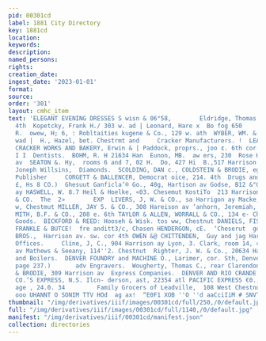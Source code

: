 ```yaml
---
pid: 00301cd
label: 1881 City Directory
key: 1881cd
location: 
keywords: 
description: 
named_persons: 
rights: 
creation_date: 
ingest_date: '2023-01-01'
format: 
source: 
order: '301'
layout: cmhc_item
text: 'ELEGANT EVENING DRESSES S wisn & 06°58,        Eldridge, Thomas 5., ros e.
  4th  Kopetcky, Frank H./ 303 w. ad | Leonard, Hare x  Bo fog 650        169 «, 61h,  Mortison,
  R.  owew, H; 6, : Robltaities kugene & Co., 129 w. ath  WYBER, WM. & CO., ! 133
  wad |  H., Hazel, bet. Chestrmt and     Cracker Manufacturers. !  LEADVILLE STEAM
  CRACKER WORKS AND BAKERY, Erwin & | Paddock, proprs., joo ¢. 6th cor. Hemlock  t
  I I  Dentists.  BOHM, R. H 21634 Han  Eunon, MB.  aw ers, 230  Rose HOG y sob Bareeon
  av  SEATON &. Hy,  rooms 6 and 7, 02 H.  Do, 427 Hi  B.,517 Harrison av              Kodil,
  Joneph Willsins,  Diamonds.  SCOLDING, DAN c., COLDSTEIN & BRODIE, eg Harrison av  Directory
  Publisher     CORGETT & BALLENCER, Democrat oice, 214. 4th  Drugs and Medicines.  BOWER,
  £, Hs 8 CO.)  Ghesuut Ganficla’® Go., 40g, Hartison av Godse, B12 &"Goy. 458 Harniaon
  ay HASWELL, W. 8.7 Heil & Hoelke, «03. Chesemut KostiTo  213 Harrison av          MeMILLEN
  & CO.  The  2»        EXP  LIVERS, J, W. & CO., sa Harrigon ay Macke, Fred J-, 46
  w, Chestmut MILLER, JAY 5. & CO., 308 Hareison av ‘anhorn, Jeremiah, zor e. 71h
  MITH, B.F. & CO., 208 e. 6th TAYLOR & ALLEN, WORRALL & CO., 134 e- Chestae  Dry
  Goods.  BICKFORD & REED: Hooseh & Wisk. tos ww, Chestnut DANIELS, FISHER @ CO.,
  FRANKLE & BUTCE!  fre anditt3/c, Chasen HENDERGON, cE.  ‘Cheserut  gone. ad MONHEIMER
  BROS.,  Harrison av. sw. cor 4th OWEN &@ CHITTENDEN,  Guy and jag Harrison av                     Employment
  Offices.     Cline, J, C., 904 Harrison ay Lyon, 3. Clark, room 14, 402, Harrison
  av Mathews & Seeany, 114''2. Chestnut  Righter, J. W. & Co., 20634 Harrinon av     Engines
  and Boilers.  DENVER FOUNDRY and MACHINE O., Larimer, cor. Sth, Denver. Sec (opp.
  page 237.)       adv Engravers.  Wougherty, Thomas C., rear Clarendon Hotel GOLDSTEIN
  & BRODIE, 309 Harrison av  Express Companies.  DENVER AND RIO CRANDE RAIL~     WAY
  CO.’S EXPRESS, N.S. Ilcn- derson, ast, 22354 atl PACIFIC EXPRESS €0., Wood 5.  Tobey,
  age , 24.0. 34         Family Grocers of Leadville,  108 West Chestnut Street.  RAP
  ooo UHANNT O SONIM TTV HOd  ag ax!  “E0F1 XOB ''O ''d aaCciIiM # SNVT '
thumbnail: "/img/derivatives/iiif/images/00301cd/full/250,/0/default.jpg"
full: "/img/derivatives/iiif/images/00301cd/full/1140,/0/default.jpg"
manifest: "/img/derivatives/iiif/00301cd/manifest.json"
collection: directories
---
```

